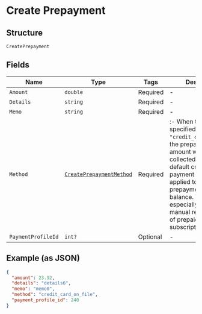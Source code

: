 
# Create Prepayment

## Structure

`CreatePrepayment`

## Fields

| Name | Type | Tags | Description |
|  --- | --- | --- | --- |
| `Amount` | `double` | Required | - |
| `Details` | `string` | Required | - |
| `Memo` | `string` | Required | - |
| `Method` | [`CreatePrepaymentMethod`](../../doc/models/create-prepayment-method.md) | Required | :- When the `method` specified is `"credit_card_on_file"`, the prepayment amount will be collected using the default credit card payment profile and applied to the prepayment account balance. This is especially useful for manual replenishment of prepaid subscriptions. |
| `PaymentProfileId` | `int?` | Optional | - |

## Example (as JSON)

```json
{
  "amount": 23.92,
  "details": "details6",
  "memo": "memo0",
  "method": "credit_card_on_file",
  "payment_profile_id": 240
}
```

